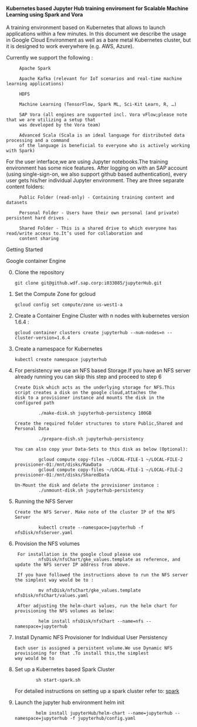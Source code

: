 #### Kubernetes based Jupyter Hub training enviroment for Scalable Machine Learning using Spark and Vora

A training environment based on Kubernetes that allows to launch applications within a few minutes. In this document we describe the usage in Google Cloud Environment as well as a bare metal Kubernetes cluster, but it is designed to work everywhere (e.g. AWS, Azure).

Currently we support the following :

         Apache Spark
         
         Apache Kafka (relevant for IoT scenarios and real-time machine learning applications)
         
         HDFS
         
         Machine Learning (TensorFlow, Spark ML, Sci-Kit Learn, R, …)
         
         SAP Vora (all engines are supported incl. Vora vFlow;please note that we are utilizing a setup that
         was developed by the Vora team)
        
         Advanced Scala (Scala is an ideal language for distributed data processing and a command
         of the language is beneficial to everyone who is actively working with Spark)
          
For the user interface,we are using Jupyter notebooks.The training environment has some nice features. After logging on with
an SAP account (using single-sign-on, we also support github based authentication), every user gets his/her individual Jupyter environment.
They are  three separate content folders:
 
         Public Folder (read-only) - Containing training content and datasets
         
         Personal Folder - Users have their own personal (and private) persistent hard drives .
         
         Shared Folder - This is a shared drive to which everyone has read/write access to.It’s used for collaboration and 
         content sharing
         
Getting Started

 Google container Engine 
 
  0. Clone the repository 
  
         git clone git@github.wdf.sap.corp:i033085/jupyterHub.git
         
  1. Set the Compute Zone for gcloud
  
         gcloud config set compute/zone us-west1-a
 
  2. Create a Container Engine Cluster with n nodes with kubernetes version 1.6.4 : 
  
         gcloud container clusters create jupyterhub --num-nodes=n --cluster-version=1.6.4
         
  3. Create a namespace for Kubernetes
  
         kubectl create namespace jupyterhub 
         
  4. For persistency we use an NFS based Storage.If you have an NFS server already running you can skip this step and proceed to step 6 
  
         Create Disk which acts as the underlying storage for NFS.This script creates a disk on the google cloud,attaches the          disk to a provisioner instance and mounts the disk in the configured path
  
                  ./make-disk.sh jupyterhub-persistency 100GB
                  
         Create the required folder structures to store Public,Shared and Personal Data
                  
                  ./prepare-dish.sh jupyterhub-persistency
                  
         You can also copy your Data-Sets to this disk as below (Optional): 
  
                  gcloud compute copy-files ~/LOCAL-FILE-1 ~/LOCAL-FILE-2 provisioner-01:/mnt/disks/RawData 
                  gcloud compute copy-files ~/LOCAL-FILE-1 ~/LOCAL-FILE-2 provisioner-01:/mnt/disks/SharedData
         
         Un-Mount the disk and delete the provisioner instance :
                  ./unmount-disk.sh jupyterhub-persistency
                  
  5. Running the NFS Server
               
         Create the NFS Server. Make note of the cluster IP of the NFS Server 
         
                  kubectl create --namespace=jupyterhub -f nfsDisk/nfsServer.yaml
                 
  6. Provision the NFS volumes
        
          For installation in the google cloud please use                                 
                  nfsDisk/nfsChart/gke_values.template as reference, and update the NFS server IP address from above.
          
          If you have followed the instructions above to run the NFS server the simplest way would be to :
          
                  mv nfsDisk/nfsChart/gke_values.template nfsDisk/nfsChart/values.yaml
          
          After adjusting the helm-chart values, run the helm chart for provisioning the NFS volumes as below:
                  
                  helm install nfsDisk/nfsChart --name=nfs --namespace=jupyterhub
                  
  7. Install Dynamic NFS Provisioner for Individual User Persistency
  
         Each user is assigned a persistent volume.We use Dynamic NFS provisioning for that .To install this,the simplest
         way would be to 
   
   
   
   8. Set up a Kubernetes based Spark Cluster
   
                  sh start-spark.sh 
                  
      For detailed instructions on setting up a spark cluster refer to: 
      [spark](./spark/README.md)
      
   9. Launch the jupyter hub environment
                  helm init
   
                  helm install jupyterHub/helm-chart --name=jupyterhub --namespace=jupyterhub -f jupyterhub/config.yaml
         
                  
                  
         
                  
         
         
                  
         
         
         
         
     
